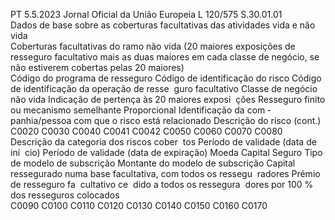 PT  5.5.2023 Jornal Oficial da União Europeia L 120/575
 S.30.01.01  
Dados de base sobre as coberturas facultativas das atividades vida e não vida  
Coberturas facultativas do ramo não vida (20 maiores exposições de resseguro facultativo mais as duas maiores em cada classe de  negócio, se não estiverem cobertas 
pelas 20 maiores)  
Código do 
programa de 
resseguro  Código de 
identificação 
do risco  Código de identificação 
da operação de resse ­
guro facultativo  Classe de negócio 
não vida  Indicação de pertença 
às 20 maiores exposi ­
ções  Resseguro finito ou 
mecanismo semelhante  Proporcional  Identificação da com ­
panhia/pessoa com que 
o risco está relacionado  Descrição do 
risco  (cont.)  
C0020  C0030  C0040  C0041  C0042  C0050  C0060  C0070  C0080  
Descrição da 
categoria dos 
riscos cober ­
tos  Período de 
validade 
(data de iní ­
cio)  Período de validade 
(data de expiração)  Moeda  Capital Seguro  Tipo de modelo de 
subscrição  Montante do 
modelo de 
subscrição  Capital ressegurado 
numa base facultativa, 
com todos os ressegu ­
radores  Prémio de 
resseguro fa ­
cultativo ce ­
dido a todos 
os ressegura ­
dores por 
100 % dos 
resseguros 
colocados  
C0090  C0100  C0110  C0120  C0130  C0140  C0150  C0160  C0170